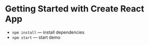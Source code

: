 # Getting Started with Create React App

-   `npm install` — install dependencies
-   `npm start` — start demo
